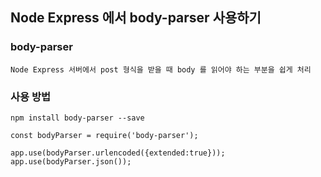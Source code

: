 ## Node Express 에서 body-parser 사용하기

### body-parser
	Node Express 서버에서 post 형식을 받을 때 body 를 읽어야 하는 부분을 쉽게 처리
    
    
### 사용 방법
	npm install body-parser --save
    
    const bodyParser = require('body-parser');
    
    app.use(bodyParser.urlencoded({extended:true}));
    app.use(bodyParser.json());
